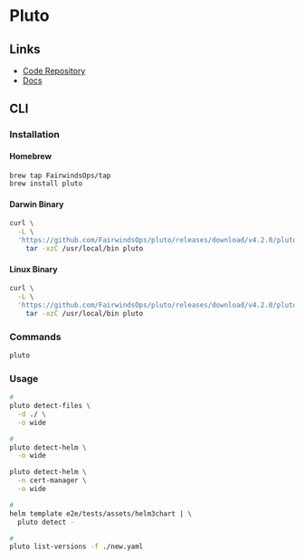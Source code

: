# Pluto

## Links

- [Code Repository](https://github.com/FairwindsOps/pluto)
- [Docs](https://pluto.docs.fairwinds.com)

## CLI

### Installation

#### Homebrew

```sh
brew tap FairwindsOps/tap
brew install pluto
```

#### Darwin Binary

```sh
curl \
  -L \
  'https://github.com/FairwindsOps/pluto/releases/download/v4.2.0/pluto_4.2.0_darwin_amd64.tar.gz' | \
    tar -xzC /usr/local/bin pluto
```

#### Linux Binary

```sh
curl \
  -L \
  'https://github.com/FairwindsOps/pluto/releases/download/v4.2.0/pluto_4.2.0_linux_amd64.tar.gz' | \
    tar -xzC /usr/local/bin pluto
```

### Commands

```sh
pluto
```

### Usage

```sh
#
pluto detect-files \
  -d ./ \
  -o wide

#
pluto detect-helm \
  -o wide

pluto detect-helm \
  -n cert-manager \
  -o wide

#
helm template e2e/tests/assets/helm3chart | \
  pluto detect -

#
pluto list-versions -f ./new.yaml
```
